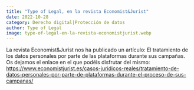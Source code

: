 ```yaml
---
title: "Type of Legal, en la revista Economist&Jurist"
date: 2022-10-28
category: Derecho digital|Protección de datos
author: Type of Legal
image: type-of-legal-en-la-revista-economistjurist.webp
---
```


La revista Economist&Jurist nos ha publicado un artículo: El tratamiento de los datos personales por parte de las plataformas durante sus campañas. Os dejamos el enlace en el que podéis disfrutar del mismo: https://www.economistjurist.es/casos-juridicos-reales/tratamiento-de-datos-personales-por-parte-de-plataformas-durante-el-proceso-de-sus-campanas/

